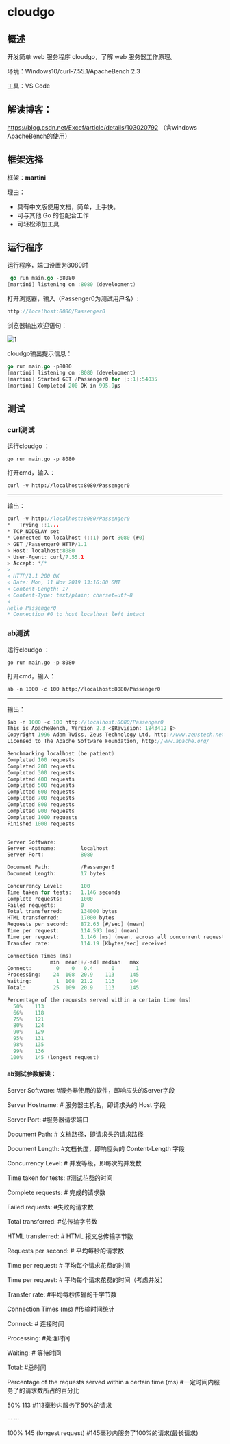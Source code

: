 # cloudgo

## 概述

开发简单 web 服务程序 cloudgo，了解 web 服务器工作原理。

环境：Windows10/curl-7.55.1/ApacheBench 2.3

工具：VS Code



## 解读博客：

https://blog.csdn.net/Excef/article/details/103020792 （含windows ApacheBench的使用）



## 框架选择

框架：**martini**

理由：

- 具有中文版使用文档，简单，上手快。
- 可与其他 Go 的包配合工作
- 可轻松添加工具



## 运行程序

运行程序，端口设置为8080时

```go
 go run main.go -p8080
[martini] listening on :8080 (development)
```

打开浏览器，输入（Passenger0为测试用户名）:

```go
http://localhost:8080/Passenger0
```

浏览器输出欢迎语句：

![1](../ServiceComputing/cloudgo/assets/1.png)

cloudgo输出提示信息：

```go
go run main.go -p8080
[martini] listening on :8080 (development)
[martini] Started GET /Passenger0 for [::1]:54035
[martini] Completed 200 OK in 995.9µs
```



## 测试

### curl测试

运行cloudgo ：

```
go run main.go -p 8080
```

打开cmd，输入：

```
curl -v http://localhost:8080/Passenger0
```

------

输出：

```go
curl -v http://localhost:8080/Passenger0
*   Trying ::1...
* TCP_NODELAY set
* Connected to localhost (::1) port 8080 (#0)
> GET /Passenger0 HTTP/1.1
> Host: localhost:8080
> User-Agent: curl/7.55.1
> Accept: */*
>
< HTTP/1.1 200 OK
< Date: Mon, 11 Nov 2019 13:16:00 GMT
< Content-Length: 17
< Content-Type: text/plain; charset=utf-8
<
Hello Passenger0
* Connection #0 to host localhost left intact
```



### ab测试

运行cloudgo ：

```
go run main.go -p 8080
```

打开cmd，输入：

```
ab -n 1000 -c 100 http://localhost:8080/Passenger0
```

------

输出：

```go
$ab -n 1000 -c 100 http://localhost:8080/Passenger0
This is ApacheBench, Version 2.3 <$Revision: 1843412 $> 
Copyright 1996 Adam Twiss, Zeus Technology Ltd, http://www.zeustech.net/ 
Licensed to The Apache Software Foundation, http://www.apache.org/

Benchmarking localhost (be patient)
Completed 100 requests 
Completed 200 requests 
Completed 300 requests 
Completed 400 requests 
Completed 500 requests 
Completed 600 requests 
Completed 700 requests 
Completed 800 requests 
Completed 900 requests 
Completed 1000 requests 
Finished 1000 requests


Server Software:
Server Hostname:        localhost
Server Port:            8080

Document Path:          /Passenger0
Document Length:        17 bytes

Concurrency Level:      100
Time taken for tests:   1.146 seconds
Complete requests:      1000
Failed requests:        0
Total transferred:      134000 bytes
HTML transferred:       17000 bytes
Requests per second:    872.65 [#/sec] (mean)
Time per request:       114.593 [ms] (mean)
Time per request:       1.146 [ms] (mean, across all concurrent requests)
Transfer rate:          114.19 [Kbytes/sec] received

Connection Times (ms)
              min  mean[+/-sd] median   max
Connect:        0    0   0.4      0       1
Processing:    24  108  20.9    113     145
Waiting:        1  108  21.2    113     144
Total:         25  109  20.9    113     145

Percentage of the requests served within a certain time (ms)
  50%    113
  66%    118
  75%    121
  80%    124
  90%    129
  95%    131
  98%    135
  99%    136
 100%    145 (longest request)


```

#### ab测试参数解读：

Server Software:                        #服务器使用的软件，即响应头的Server字段

Server Hostname:                        # 服务器主机名，即请求头的 Host 字段

Server Port:                                 #服务器请求端口

Document Path:                            # 文档路径，即请求头的请求路径

Document Length:                           #文档长度，即响应头的 Content-Length 字段

Concurrency Level:                          # 并发等级，即每次的并发数

Time taken for tests:                       #测试花费的时间

Complete requests:                       # 完成的请求数

Failed requests:                              #失败的请求数

Total transferred:                             #总传输字节数

HTML transferred:                           # HTML 报文总传输字节数

Requests per second:                      # 平均每秒的请求数

Time per request:                              # 平均每个请求花费的时间

Time per request:                              # 平均每个请求花费的时间（考虑并发）

Transfer rate:                                     #平均每秒传输的千字节数

Connection Times (ms)                      #传输时间统计

Connect:                                            # 连接时间

Processing:                                        #处理时间

Waiting:                                             # 等待时间

Total:                                                 #总时间



Percentage of the requests served within a certain time (ms)            #一定时间内服务了的请求数所占的百分比

  50%    113                                         #113毫秒内服务了50%的请求

··· ···

 100%    145 (longest request)          #145毫秒内服务了100%的请求(最长请求)